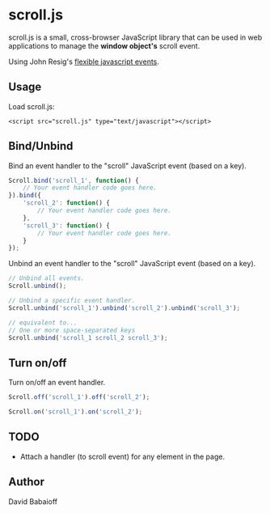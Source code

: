 # scroll.js

scroll.js is a small, cross-browser JavaScript library that can be used in web applications to manage the **window object's** scroll event.

Using John Resig's [flexible javascript events](http://ejohn.org/projects/flexible-javascript-events/).

## Usage

Load scroll.js:

    <script src="scroll.js" type="text/javascript"></script>

## Bind/Unbind

Bind an event handler to the "scroll" JavaScript event (based on a key).

```js
Scroll.bind('scroll_1', function() {
    // Your event handler code goes here.
}).bind({
    'scroll_2': function() {
        // Your event handler code goes here.
    },
    'scroll_3': function() {
        // Your event handler code goes here.
    }
});
```

Unbind an event handler to the "scroll" JavaScript event (based on a key).

```js
// Unbind all events.
Scroll.unbind();

// Unbind a specific event handler.
Scroll.unbind('scroll_1').unbind('scroll_2').unbind('scroll_3');

// equivalent to...
// One or more space-separated keys
Scroll.unbind('scroll_1 scroll_2 scroll_3');
```

## Turn on/off

Turn on/off an event handler.

```js
Scroll.off('scroll_1').off('scroll_2');

Scroll.on('scroll_1').on('scroll_2');
```

## TODO

* Attach a handler (to scroll event) for any element in the page.

## Author

David Babaioff